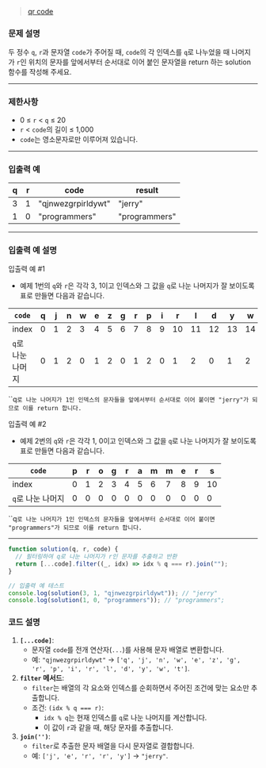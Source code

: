 > [qr code](https://school.programmers.co.kr/learn/courses/30/lessons/181903)

### **문제 설명**

두 정수 `q`, `r`과 문자열 `code`가 주어질 때, `code`의 각 인덱스를 `q`로 나누었을 때 나머지가 `r`인 위치의 문자를 앞에서부터 순서대로 이어 붙인 문자열을 return 하는 solution 함수를 작성해 주세요.

---

### 제한사항

- 0 ≤ `r` < `q` ≤ 20
- `r` < `code`의 길이 ≤ 1,000
- `code`는 영소문자로만 이루어져 있습니다.

---

### 입출력 예

| q   | r   | code               | result        |
| --- | --- | ------------------ | ------------- |
| 3   | 1   | "qjnwezgrpirldywt" | "jerry"       |
| 1   | 0   | "programmers"      | "programmers" |

---

### 입출력 예 설명

입출력 예 #1

- 예제 1번의 `q`와 `r`은 각각 3, 1이고 인덱스와 그 값을 `q`로 나눈 나머지가 잘 보이도록 표로 만들면 다음과 같습니다.

| `code`            | q   | j   | n   | w   | e   | z   | g   | r   | p   | i   | r   | l   | d   | y   | w   | t   |
| ----------------- | --- | --- | --- | --- | --- | --- | --- | --- | --- | --- | --- | --- | --- | --- | --- | --- |
| index             | 0   | 1   | 2   | 3   | 4   | 5   | 6   | 7   | 8   | 9   | 10  | 11  | 12  | 13  | 14  | 15  |
| `q`로 나눈 나머지 | 0   | 1   | 2   | 0   | 1   | 2   | 0   | 1   | 2   | 0   | 1   | 2   | 0   | 1   | 2   | 0   |

``q`로 나눈 나머지가 1인 인덱스의 문자들을 앞에서부터 순서대로 이어 붙이면 "jerry"가 되므로 이를 return 합니다.`

입출력 예 #2

- 예제 2번의 `q`와 `r`은 각각 1, 0이고 인덱스와 그 값을 `q`로 나눈 나머지가 잘 보이도록 표로 만들면 다음과 같습니다.

| `code`            | p   | r   | o   | g   | r   | a   | m   | m   | e   | r   | s   |
| ----------------- | --- | --- | --- | --- | --- | --- | --- | --- | --- | --- | --- |
| index             | 0   | 1   | 2   | 3   | 4   | 5   | 6   | 7   | 8   | 9   | 10  |
| `q`로 나눈 나머지 | 0   | 0   | 0   | 0   | 0   | 0   | 0   | 0   | 0   | 0   | 0   |

``q`로 나눈 나머지가 1인 인덱스의 문자들을 앞에서부터 순서대로 이어 붙이면 "programmers"가 되므로 이를 return 합니다.`

---

```jsx
function solution(q, r, code) {
  // 필터링하여 q로 나눈 나머지가 r인 문자를 추출하고 반환
  return [...code].filter((_, idx) => idx % q === r).join("");
}

// 입출력 예 테스트
console.log(solution(3, 1, "qjnwezgrpirldywt")); // "jerry"
console.log(solution(1, 0, "programmers")); // "programmers";
```

### 코드 설명

1. **`[...code]`**:
   - 문자열 `code`를 전개 연산자(`...`)를 사용해 문자 배열로 변환합니다.
   - 예: `"qjnwezgrpirldywt"` → `['q', 'j', 'n', 'w', 'e', 'z', 'g', 'r', 'p', 'i', 'r', 'l', 'd', 'y', 'w', 't']`.
2. **`filter` 메서드**:
   - `filter`는 배열의 각 요소와 인덱스를 순회하면서 주어진 조건에 맞는 요소만 추출합니다.
   - 조건: `(idx % q === r)`:
     - `idx % q`는 현재 인덱스를 `q`로 나눈 나머지를 계산합니다.
     - 이 값이 `r`과 같을 때, 해당 문자를 추출합니다.
3. **`join('')`**:
   - `filter`로 추출한 문자 배열을 다시 문자열로 결합합니다.
   - 예: `['j', 'e', 'r', 'r', 'y']` → `"jerry"`.
